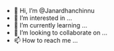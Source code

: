 - 👋 Hi, I’m @Janardhanchinnu
- 👀 I’m interested in ...
- 🌱 I’m currently learning ...
- 💞️ I’m looking to collaborate on ...
- 📫 How to reach me ...

<!---
Janardhanchinnu/Janardhanchinnu is a ✨ special ✨ repository because its `README.md` (this file) appears on your GitHub profile.
You can click the Preview link to take a look at your changes.
--->

